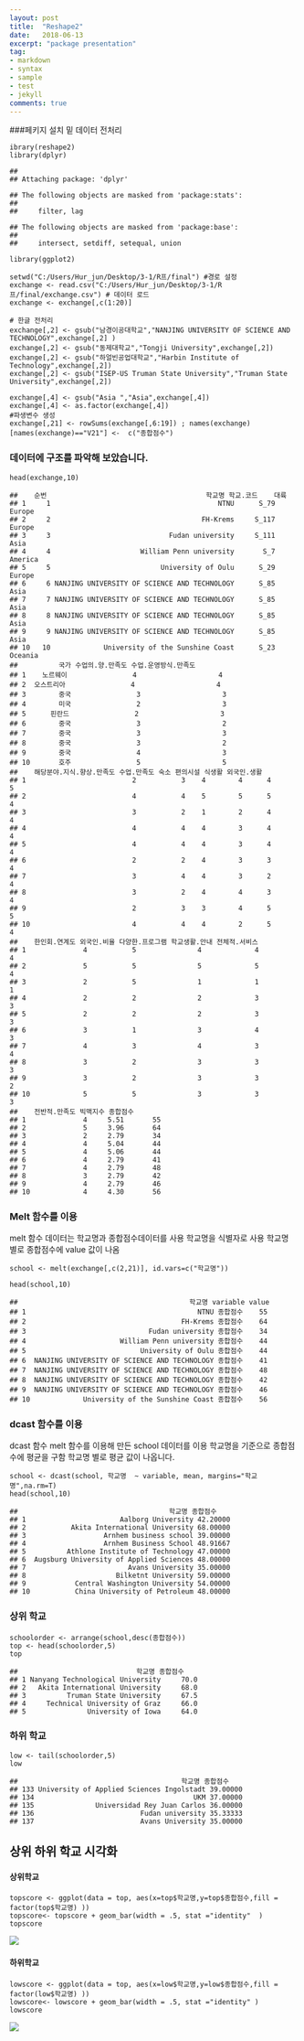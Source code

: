 ```yaml
---
layout: post
title:  "Reshape2"
date:   2018-06-13
excerpt: "package presentation"
tag:
- markdown 
- syntax
- sample
- test
- jekyll
comments: true
---
```

###페키지 설치 밑 데이터 전처리

    ibrary(reshape2)
    library(dplyr)

    ## 
    ## Attaching package: 'dplyr'

    ## The following objects are masked from 'package:stats':
    ## 
    ##     filter, lag

    ## The following objects are masked from 'package:base':
    ## 
    ##     intersect, setdiff, setequal, union

    library(ggplot2)

    setwd("C:/Users/Hur_jun/Desktop/3-1/R프/final") #경로 설정
    exchange <- read.csv("C:/Users/Hur_jun/Desktop/3-1/R프/final/exchange.csv") # 데이터 로드
    exchange <- exchange[,c(1:20)]

    # 한글 전처리
    exchange[,2] <- gsub("남경이공대학교","NANJING UNIVERSITY OF SCIENCE AND TECHNOLOGY",exchange[,2] )
    exchange[,2] <- gsub("동제대학교","Tongji University",exchange[,2])
    exchange[,2] <- gsub("하얼빈공업대학교","Harbin Institute of Technology",exchange[,2])
    exchange[,2] <- gsub("ISEP-US Truman State University","Truman State University",exchange[,2])

    exchange[,4] <- gsub("Asia ","Asia",exchange[,4])
    exchange[,4] <- as.factor(exchange[,4])
    #파생변수 생성
    exchange[,21] <- rowSums(exchange[,6:19]) ; names(exchange)[names(exchange)=="V21"] <-  c("종합점수")

### 데이터에 구조를 파악해 보았습니다.


    head(exchange,10)

    ##    순번                                       학교명 학교.코드    대륙
    ## 1     1                                         NTNU      S_79  Europe
    ## 2     2                                     FH-Krems     S_117  Europe
    ## 3     3                             Fudan university     S_111    Asia
    ## 4     4                      William Penn university       S_7 America
    ## 5     5                           University of Oulu      S_29  Europe
    ## 6     6 NANJING UNIVERSITY OF SCIENCE AND TECHNOLOGY      S_85    Asia
    ## 7     7 NANJING UNIVERSITY OF SCIENCE AND TECHNOLOGY      S_85    Asia
    ## 8     8 NANJING UNIVERSITY OF SCIENCE AND TECHNOLOGY      S_85    Asia
    ## 9     9 NANJING UNIVERSITY OF SCIENCE AND TECHNOLOGY      S_85    Asia
    ## 10   10             University of the Sunshine Coast      S_23 Oceania
    ##          국가 수업의.양.만족도 수업.운영방식.만족도
    ## 1    노르웨이                4                    4
    ## 2  오스트리아                4                    4
    ## 3        중국                3                    3
    ## 4        미국                2                    3
    ## 5      핀란드                2                    3
    ## 6        중국                3                    2
    ## 7        중국                3                    3
    ## 8        중국                3                    2
    ## 9        중국                4                    3
    ## 10       호주                5                    5
    ##    해당분야.지식.향상.만족도 수업.만족도 숙소 편의시설 식생활 외국인.생활
    ## 1                          2           3    4        4      4           5
    ## 2                          4           4    5        5      5           4
    ## 3                          3           2    1        2      4           4
    ## 4                          4           4    4        3      4           4
    ## 5                          4           4    4        3      4           4
    ## 6                          2           2    4        3      3           4
    ## 7                          3           4    4        3      2           4
    ## 8                          3           2    4        4      3           4
    ## 9                          2           3    3        4      5           5
    ## 10                         4           4    4        2      5           4
    ##    한인회.연계도 외국인.비율 다양한.프로그램 학교생활.안내 전체적.서비스
    ## 1              4           5               4             4             4
    ## 2              5           5               5             5             4
    ## 3              2           5               1             1             1
    ## 4              2           2               2             3             3
    ## 5              2           2               2             3             3
    ## 6              3           1               3             4             3
    ## 7              4           3               4             3             4
    ## 8              3           2               3             3             3
    ## 9              3           2               3             3             2
    ## 10             5           5               3             3             3
    ##    전반적.만족도 빅맥지수 종합점수
    ## 1              4     5.51       55
    ## 2              5     3.96       64
    ## 3              2     2.79       34
    ## 4              4     5.04       44
    ## 5              4     5.06       44
    ## 6              4     2.79       41
    ## 7              4     2.79       48
    ## 8              3     2.79       42
    ## 9              4     2.79       46
    ## 10             4     4.30       56


### Melt 함수를 이용

melt 함수 데이터는 학교명과 종합점수데이터를 사용
학교명을 식별자로 사용
학교명 별로 종합점수에 value 값이 나옴


    school <- melt(exchange[,c(2,21)], id.vars=c("학교명"))

    head(school,10)

    ##                                          학교명 variable value
    ## 1                                          NTNU 종합점수    55
    ## 2                                      FH-Krems 종합점수    64
    ## 3                              Fudan university 종합점수    34
    ## 4                       William Penn university 종합점수    44
    ## 5                            University of Oulu 종합점수    44
    ## 6  NANJING UNIVERSITY OF SCIENCE AND TECHNOLOGY 종합점수    41
    ## 7  NANJING UNIVERSITY OF SCIENCE AND TECHNOLOGY 종합점수    48
    ## 8  NANJING UNIVERSITY OF SCIENCE AND TECHNOLOGY 종합점수    42
    ## 9  NANJING UNIVERSITY OF SCIENCE AND TECHNOLOGY 종합점수    46
    ## 10             University of the Sunshine Coast 종합점수    56

### dcast 함수를 이용

dcast 함수 melt 함수를 이용해 만든 school 데이터를 이용
학교명을 기준으로 종합점수에 평균을 구함
학교명 별로 평균 값이 나옵니다.


    school <- dcast(school, 학교명  ~ variable, mean, margins="학교명",na.rm=T)
    head(school,10)

    ##                                     학교명 종합점수
    ## 1                       Aalborg University 42.20000
    ## 2           Akita International University 68.00000
    ## 3                   Arnhem business school 39.00000
    ## 4                   Arnhem Business School 48.91667
    ## 5          Athlone Institute of Technology 47.00000
    ## 6  Augsburg University of Applied Sciences 48.00000
    ## 7                         Avans University 35.00000
    ## 8                      Bilketnt University 59.00000
    ## 9            Central Washington University 54.00000
    ## 10           China University of Petroleum 48.00000

### 상위 학교

    schoolorder <- arrange(school,desc(종합점수))
    top <- head(schoolorder,5)
    top

    ##                             학교명 종합점수
    ## 1 Nanyang Technological University     70.0
    ## 2   Akita International University     68.0
    ## 3          Truman State University     67.5
    ## 4     Technical University of Graz     66.0
    ## 5               University of Iowa     64.0

### 하위 학교

    low <- tail(schoolorder,5)
    low

    ##                                        학교명 종합점수
    ## 133 University of Applied Sciences Ingolstadt 39.00000
    ## 134                                       UKM 37.00000
    ## 135               Universidad Rey Juan Carlos 36.00000
    ## 136                          Fudan university 35.33333
    ## 137                          Avans University 35.00000

## 상위 하위 학교 시각화

#### 상위학교

    topscore <- ggplot(data = top, aes(x=top$학교명,y=top$종합점수,fill = factor(top$학교명) ))
    topscore<- topscore + geom_bar(width = .5, stat ="identity"  )
    topscore

![](https://hurjun95.github.io/assets/img/reshape2_files/unnamed-chunk-6-1.png)


#### 하위학교

    lowscore <- ggplot(data = top, aes(x=low$학교명,y=low$종합점수,fill = factor(low$학교명) ))
    lowscore<- lowscore + geom_bar(width = .5, stat ="identity" )
    lowscore

![](https://hurjun95.github.io/assets/img/reshape2_files/unnamed-chunk-7-1.png)

